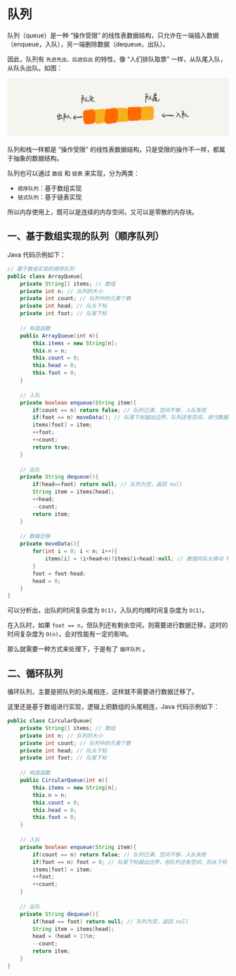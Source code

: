 # 队列

队列（queue）是一种 “操作受限” 的线性表数据结构，只允许在一端插入数据（enqueue，入队），另一端删除数据（dequeue，出队）。

因此，队列有 `先进先出，后进后出` 的特性，像 “人们排队取票” 一样，从队尾入队，从队头出队。如图：

![队列](img/queue.png)

队列和栈一样都是 “操作受限” 的线性表数据结构，只是受限的操作不一样，都属于抽象的数据结构。

队列也可以通过 `数组` 和 `链表` 来实现，分为两类：

* `顺序队列`：基于数组实现
* `链式队列`：基于链表实现

所以内存使用上，既可以是连续的内存空间，又可以是零散的内存块。

## 一、基于数组实现的队列（顺序队列）

Java 代码示例如下：

```java
// 基于数组实现的顺序队列
public class ArrayQueue{
    private String[] items; // 数组
    private int n; // 队列的大小
    private int count; // 队列中的元素个数
    private int head; // 队头下标
    private int foot; // 队尾下标

    // 构造函数
    public ArrayQueue(int n){
        this.items = new String[n];
        this.n = n;
        this.count = 0;
        this.head = 0;
        this.foot = 0;
    }

    // 入队
    private boolean enqueue(String item){
        if(count == n) return false; // 队列已满，空间不够，入队失败
        if(foot == n) moveData(); // 队尾下标越出边界，队列还有空间，进行数据迁移
        items[foot] = item;
        ++foot;
        ++count;
        return true;
    }

    // 出队
    private String dequeue(){
        if(head==foot) return null; // 队列为空，返回 null
        String item = items[head];
        ++head;
        --count;
        return item;
    }

    // 数据迁移
    private moveData(){
        for(int i = 0; i < n; i++){
            items[i] = (i+head<n)?items[i+head]:null; // 数据向队头移动 head 位
        }
        foot = foot-head;
        head = 0;
    }
}
```

可以分析出，出队的时间复杂度为 `O(1)`，入队的均摊时间复杂度为 `O(1)`。

在入队时，如果 `foot == n`，但队列还有剩余空间，则需要进行数据迁移，这时的时间复杂度为 `O(n)`，会对性能有一定的影响。

那么就需要一种方式来处理下，于是有了 `循环队列` 。

## 二、循环队列

循环队列，主要是把队列的头尾相连，这样就不需要进行数据迁移了。

这里还是基于数组进行实现，逻辑上把数组的头尾相连，Java 代码示例如下：

```java
public class CircularQueue{
    private String[] items; // 数组
    private int n; // 队列的大小
    private int count; // 队列中的元素个数
    private int head; // 队头下标
    private int foot; // 队尾下标

    // 构造函数
    public CircularQueue(int n){
        this.items = new String[n];
        this.n = n;
        this.count = 0;
        this.head = 0;
        this.foot = 0;
    }

    // 入队
    private boolean enqueue(String item){
        if(count == n) return false; // 队列已满，空间不够，入队失败
        if(foot == n) foot = 0; // 队尾下标越出边界，但队列还有空间，则从下标 0 继续开始
        items[foot] = item;
        ++foot;
        ++count;
    }

    // 出队
    private String dequeue(){
        if(head == foot) return null; // 队列为空，返回 null
        String item = items[head];
        head = (head + 1)%n;
        --count;
        return item;
    }
}
```